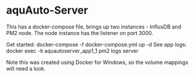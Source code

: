 # aquAuto-Server
This has a docker-compose file, brings up two instances - InfluxDB and PM2 node.  The node instance has the listener on port 3000.

Get started: docker-compose -f docker-compose.yml up -d
See app logs: docker exec -it aquautoserver_app1_1 pm2 logs server

Note this was created using Docker for Windows, so the volume mappings will need a look.
